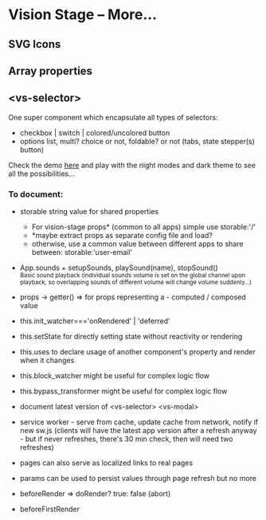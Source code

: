 # Vision Stage – More…

## SVG Icons


## Array properties


## &lt;vs-selector>
One super component which encapsulate all types of selectors:
- checkbox | switch | colored/uncolored button
- options list, multi? choice or not, foldable? or not (tabs, state stepper(s) button)

Check the demo [here](/demos/vs-selector) and play with the night modes and dark theme to see all the possibilities…

### To document:
- storable string value for shared properties
	- For vision-stage props* (common to all apps) simple use storable:'/'
	- *maybe extract props as separate config file and load?
	- otherwise, use a common value between different apps to share between: storable:'user-email'



- App.sounds + setupSounds, playSound(name), stopSound()<br>
	<small>Basic sound playback (individual sounds volume is set on the global channel upon playback, so overlapping sounds of different volume will change volume suddenly…)</small>
- props → getter() => for props representing a - computed / composed value
- this.init_watcher==='onRendered' | 'deferred'
- this.setState for directly setting state without reactivity or rendering
- this.uses to declare usage of another component's property and render when it changes
- this.block_watcher might be useful for complex logic flow
- this.bypass_transformer might be useful for complex logic flow
- document latest version of &lt;vs-selector> &lt;vs-modal>
- service worker - serve from cache, update cache from network, notify if new sw.js  (clients will have the latest app version after a refresh anyway - but if never refreshes, there's 30 min check, then will need two refreshes)
- pages can also serve as localized links to real pages
- params can be used to persist values through page refresh but no more

- beforeRender  => doRender? true: false (abort)
- beforeFirstRender
